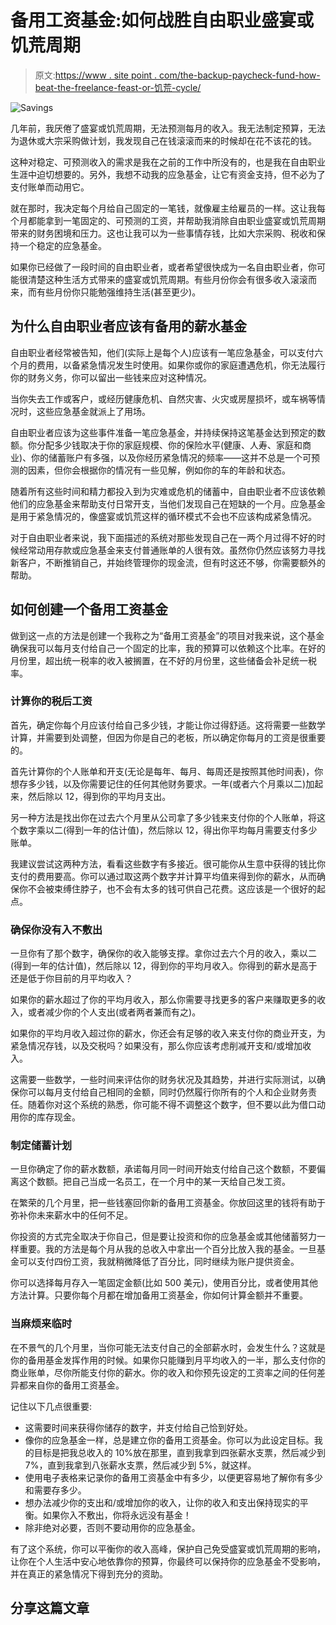 # 备用工资基金:如何战胜自由职业盛宴或饥荒周期

> 原文:[https://www . site point . com/the-backup-paycheck-fund-how-beat-the-freelance-feast-or-饥荒-cycle/](https://www.sitepoint.com/the-backup-paycheck-fund-how-to-beat-the-freelance-feast-or-famine-cycle/)

![Savings](../Images/23e976a3e9db37d8250a5d7e5f01020b.png)

几年前，我厌倦了盛宴或饥荒周期，无法预测每月的收入。我无法制定预算，无法为退休或大宗采购做计划，我发现自己在钱滚滚而来的时候却在花不该花的钱。

这种对稳定、可预测收入的需求是我在之前的工作中所没有的，也是我在自由职业生涯中迫切想要的。另外，我想不动我的应急基金，让它有资金支持，但不必为了支付账单而动用它。

就在那时，我决定每个月给自己固定的一笔钱，就像雇主给雇员的一样。这让我每个月都能拿到一笔固定的、可预测的工资，并帮助我消除自由职业盛宴或饥荒周期带来的财务困境和压力。这也让我可以为一些事情存钱，比如大宗采购、税收和保持一个稳定的应急基金。

如果你已经做了一段时间的自由职业者，或者希望很快成为一名自由职业者，你可能很清楚这种生活方式带来的盛宴或饥荒周期。有些月份你会有很多收入滚滚而来，而有些月份你只能勉强维持生活(甚至更少)。

## 为什么自由职业者应该有备用的薪水基金

自由职业者经常被告知，他们(实际上是每个人)应该有一笔应急基金，可以支付六个月的费用，以备紧急情况发生时使用。如果你或你的家庭遭遇危机，你无法履行你的财务义务，你可以留出一些钱来应对这种情况。

当你失去工作或客户，或经历健康危机、自然灾害、火灾或房屋损坏，或车祸等情况时，这些应急基金就派上了用场。

自由职业者应该为这些事件准备一笔应急基金，并持续保持这笔基金达到预定的数额。你分配多少钱取决于你的家庭规模、你的保险水平(健康、人寿、家庭和商业)、你的储蓄账户有多强，以及你经历紧急情况的频率——这并不总是一个可预测的因素，但你会根据你的情况有一些见解，例如你的车的年龄和状态。

随着所有这些时间和精力都投入到为灾难或危机的储蓄中，自由职业者不应该依赖他们的应急基金来帮助支付日常开支，当他们发现自己在短缺的一个月。应急基金是用于紧急情况的，像盛宴或饥荒这样的循环模式不会也不应该构成紧急情况。

对于自由职业者来说，我下面描述的系统对那些发现自己在一两个月过得不好的时候经常动用存款或应急基金来支付普通账单的人很有效。虽然你仍然应该努力寻找新客户，不断推销自己，并始终管理你的现金流，但有时这还不够，你需要额外的帮助。

## 如何创建一个备用工资基金

做到这一点的方法是创建一个我称之为“备用工资基金”的项目对我来说，这个基金确保我可以每月支付给自己一个固定的比率，我的预算可以依赖这个比率。在好的月份里，超出统一税率的收入被搁置，在不好的月份里，这些储备会补足统一税率。

### 计算你的税后工资

首先，确定你每个月应该付给自己多少钱，才能让你过得舒适。这将需要一些数学计算，并需要到处调整，但因为你是自己的老板，所以确定你每月的工资是很重要的。

首先计算你的个人账单和开支(无论是每年、每月、每周还是按照其他时间表)，你想存多少钱，以及你需要记住的任何其他财务要求。一年(或者六个月乘以二)加起来，然后除以 12，得到你的平均月支出。

另一种方法是找出你在过去六个月里从公司拿了多少钱来支付你的个人账单，将这个数字乘以二(得到一年的估计值)，然后除以 12，得出你平均每月需要支付多少账单。

我建议尝试这两种方法，看看这些数字有多接近。很可能你从生意中获得的钱比你支付的费用要高。你可以通过取这两个数字并计算平均值来得到你的薪水，从而确保你不会被束缚住脖子，也不会有太多的钱可供自己花费。这应该是一个很好的起点。

### 确保你没有入不敷出

一旦你有了那个数字，确保你的收入能够支撑。拿你过去六个月的收入，乘以二(得到一年的估计值)，然后除以 12，得到你的平均月收入。你得到的薪水是高于还是低于你目前的月平均收入？

如果你的薪水超过了你的平均月收入，那么你需要寻找更多的客户来赚取更多的收入，或者减少你的个人支出(或者两者兼而有之)。

如果你的平均月收入超过你的薪水，你还会有足够的收入来支付你的商业开支，为紧急情况存钱，以及交税吗？如果没有，那么你应该考虑削减开支和/或增加收入。

这需要一些数学，一些时间来评估你的财务状况及其趋势，并进行实际测试，以确保你可以每月支付给自己相同的金额，同时仍然履行你所有的个人和企业财务责任。随着你对这个系统的熟悉，你可能不得不调整这个数字，但不要以此为借口动用你的库存现金。

### 制定储蓄计划

一旦你确定了你的薪水数额，承诺每月同一时间开始支付给自己这个数额，不要偏离这个数额。把自己当成一名员工，在一个月中的某一天给自己发工资。

在繁荣的几个月里，把一些钱塞回你新的备用工资基金。你放回这里的钱将有助于弥补你未来薪水中的任何不足。

你投资的方式完全取决于你自己，但是要让投资和你的应急基金或其他储蓄努力一样重要。我的方法是每个月从我的总收入中拿出一个百分比放入我的基金。一旦基金可以支付四份工资，我就稍微降低了百分比，同时继续为账户提供资金。

你可以选择每月存入一笔固定金额(比如 500 美元)，使用百分比，或者使用其他方法计算。只要你每个月都在增加备用工资基金，你如何计算金额并不重要。

### 当麻烦来临时

在不景气的几个月里，当你可能无法支付自己的全部薪水时，会发生什么？这就是你的备用基金发挥作用的时候。如果你只能赚到月平均收入的一半，那么支付你的商业账单，尽你所能支付你的薪水。你的收入和你预先设定的工资率之间的任何差异都来自你的备用工资基金。

记住以下几点很重要:

*   这需要时间来获得你储存的数字，并支付给自己恰到好处。
*   像你的应急基金一样，总是建立你的备用工资基金。你可以为此设定目标。我的目标是把我总收入的 10%放在那里，直到我拿到四张薪水支票，然后减少到 7%，直到我拿到八张薪水支票，然后减少到 5%，就这样。
*   使用电子表格来记录你的备用工资基金中有多少，以便更容易地了解你有多少和需要存多少。
*   想办法减少你的支出和/或增加你的收入，让你的收入和支出保持现实的平衡。如果你入不敷出，你将永远没有基金！
*   除非绝对必要，否则不要动用你的应急基金。

有了这个系统，你可以平衡你的收入高峰，保护自己免受盛宴或饥荒周期的影响，让你在个人生活中安心地依靠你的预算，你最终可以保持你的应急基金不受影响，并在真正的紧急情况下得到充分的资助。

## 分享这篇文章